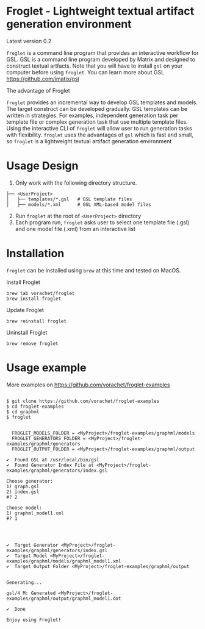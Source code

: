# Froglet - Lightweight textual artifact generation environment

Latest version 0.2


```froglet``` is a command line program that provides an interactive workflow for GSL. GSL is a command line program developed by Matrix and designed to construct textual artfacts. Note that you will have to install ```gsl``` on your computer before using ```froglet```. You can learn more about GSL https://github.com/imatix/gsl 

The advantage of Froglet

```froglet``` provides an incremental way to develop GSL templates and models. The target construct can be developed gradually. GSL templates can be written in strategies. For examples, independent generation task per template file or complex generation task that use multiple template files. Using the interactive CLI of ```froglet``` will allow user to run generation tasks with flexibility.  ```froglet``` uses the advantages of ```gsl``` which is fast and small, so  ```froglet``` is a lightweight textual artifact generation environment  

# Usage Design 

1. Only work with the following directory structure. 
```
├── <UserProject>
│   ├── templates/*.gsl   # GSL template files
│   ├── models/*.xml      # GSL XML-based model files
```
2. Run ```froglet``` at the root of ```<UserProject>``` directory
3. Each program run, ```froglet``` asks user to select one template file (.gsl) and one model file (.xml) from an interactive list


# Installation 

```froglet``` can be installed using ```brew``` at this time and tested on MacOS.

Install Froglet 

```
brew tab vorachet/froglet
brew install froglet
```

Update Froglet 

```
brew reinstall froglet
```

Uninstall Froglet 

```
brew remove froglet
```

# Usage example

More examples on https://github.com/vorachet/froglet-examples

```

$ git clone https://github.com/vorachet/froglet-examples
$ cd froglet-examples
$ cd graphml
$ froglet


  FROGLET_MODELS_FOLDER = <MyProject>/froglet-examples/graphml/models
  FROGLET_GENERATORS_FOLDER = <MyProject>/froglet-examples/graphml/generators
  FROGLET_OUTPUT_FOLDER = <MyProject>/froglet-examples/graphml/output

✔  Found GSL at /usr/local/bin/gsl
✔  Found Generator Index File at <MyProject>/froglet-examples/graphml/generators/index.gsl

Choose generator:
1) graph.gsl
2) index.gsl
#? 2

Choose model:
1) graphml_model1.xml
#? 1




✔  Target Generator <MyProject>/froglet-examples/graphml/generators/index.gsl
✔  Target Model <MyProject>/froglet-examples/graphml/models/graphml_model1.xml
✔  Target Output Folder <MyProject>/froglet-examples/graphml/output


Generating...

gsl/4 M: Generated <MyProject>/froglet-examples/graphml/output/graphml_model1.dot

✔  Done

Enjoy using Froglet! 

```
